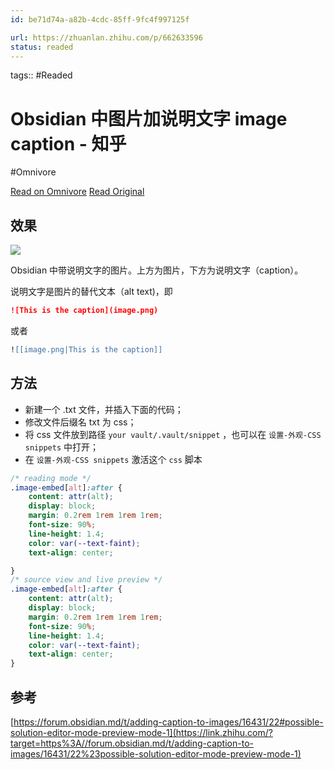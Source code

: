 ```yaml
---
id: be71d74a-a82b-4cdc-85ff-9fc4f997125f

url: https://zhuanlan.zhihu.com/p/662633596
status: readed
---
```



tags::  #Readed 

# Obsidian 中图片加说明文字 image caption - 知乎
#Omnivore

[Read on Omnivore](https://omnivore.app/me/obsidian-image-caption-190e4db2dff)
[Read Original](https://zhuanlan.zhihu.com/p/662633596)

## 效果

![](https://proxy-prod.omnivore-image-cache.app/653x527,sebTFqaBiPNi4sMqQp4J8eWSDWywQsNYnlNWLXL-pJ20/https://pic1.zhimg.com/v2-f9f6bdaf7b615a17cee40202aace6f04_b.jpg)

Obsidian 中带说明文字的图片。上方为图片，下方为说明文字（caption）。

说明文字是图片的替代文本（alt text)，即

```markdown
![This is the caption](image.png)
```

或者

```lua
![[image.png|This is the caption]]
```

## 方法

* 新建一个 .txt 文件，并插入下面的代码；
* 修改文件后缀名 txt 为 css；
* 将 css 文件放到路径 `your vault/.vault/snippet` ，也可以在 `设置-外观-CSS snippets` 中打开；
* 在 `设置-外观-CSS snippets` 激活这个 `css` 脚本

```css
/* reading mode */
.image-embed[alt]:after {
    content: attr(alt);
    display: block;
    margin: 0.2rem 1rem 1rem 1rem;
    font-size: 90%;
    line-height: 1.4;
    color: var(--text-faint);
    text-align: center;

}
/* source view and live preview */
.image-embed[alt]:after {
    content: attr(alt);
    display: block;
    margin: 0.2rem 1rem 1rem 1rem;
    font-size: 90%;
    line-height: 1.4;
    color: var(--text-faint);
    text-align: center;
}
```

## 参考

[https://forum.obsidian.md/t/adding-caption-to-images/16431/22#possible-solution-editor-mode-preview-mode-1](https://link.zhihu.com/?target=https%3A//forum.obsidian.md/t/adding-caption-to-images/16431/22%23possible-solution-editor-mode-preview-mode-1)


